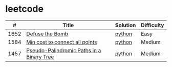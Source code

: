 # leetcode

| #    |      Title     | Solution | Difficulty                  
|------|----------------|----------|-----------
| 1652 | [Defuse the Bomb](https://leetcode.com/problems/defuse-the-bomb/) | [python](https://github.com/shivam1646/leetcode/blob/main/solutions/defuse-the-bomb/defuse-the-bomb.py) | Easy
| 1584 | [Min cost to connect all points](https://leetcode.com/problems/min-cost-to-connect-all-points/) | [python](https://github.com/shivam1646/leetcode/blob/main/solutions/min-cost-to-connect-all-points/min-cost-to-connect-all-points.py) | Medium
| 1457 | [Pseudo-Palindromic Paths in a Binary Tree](https://leetcode.com/problems/pseudo-palindromic-paths-in-a-binary-tree/) |[python](https://github.com/shivam1646/leetcode/blob/main/solutions/pseudo-palindromic-paths-in-a-binary-tree/pseudo-palindromic-paths-in-a-binary-tree.py) | Medium
